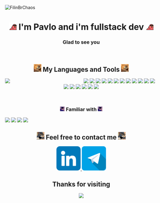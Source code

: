 <p align="left"> <img src="https://komarev.com/ghpvc/?username=FilinBrChaos" alt="FilinBrChaos" /> </p>

<h1 align="center">
    <img src="assets/gif/conga_party_parrot.gif" width="25">
    I'm Pavlo and i'm fullstack dev
    <img src="assets/gif/conga_party_parrot.gif" width="25">
</h1>
<h3 align="center">Glad to see you</h3>

<br>

<h2 align="center">
    <img src="assets/gif/workingonit.gif" width="25">
    My Languages and Tools
    <img src="assets/gif/workingonit.gif" width="25">
</h2>
<div>
    <img align="left" width="50%" src="https://media.giphy.com/media/v1.Y2lkPTc5MGI3NjExNmczY2piNXZhYWFnMDUzZWJjY3B5a2pxaTJxNmM2dWQzamN6bnVjMiZlcD12MV9pbnRlcm5hbF9naWZfYnlfaWQmY3Q9Zw/8IGuMMq3Aka8Zq9Kax/giphy.gif">
    <p align="center">
    	<img src="https://img.shields.io/badge/-html?style=flat-square&logo=typescript&label=Typescript&labelColor=0a0a0a&color=0a0a0a" height="25px">
    	<img src="https://img.shields.io/badge/-Node.js-0a0a0a?style=flat-square&logo=node.js" height="25px">
    	<img src="https://img.shields.io/badge/-html?style=flat-square&logo=mysql&label=MySQL&labelColor=0a0a0a&color=0a0a0a" height="25px">
        <img src="https://img.shields.io/badge/-html?style=flat-square&logo=postgresql&label=PostgreSQL&labelColor=0a0a0a&color=0a0a0a" height="25px">
        <img src="https://img.shields.io/badge/-html?style=flat-square&logo=auth0&label=Auth0&labelColor=0a0a0a&color=0a0a0a" height="25px">
        <img src="https://img.shields.io/badge/-html?style=flat-square&logo=docker&label=Docker&labelColor=0a0a0a&color=0a0a0a" height="25px">
        <img src="https://img.shields.io/badge/-html?style=flat-square&logo=postman&label=Postman&labelColor=0a0a0a&color=0a0a0a" height="25px">
        <img src="https://img.shields.io/badge/-html?style=flat-square&logo=awslambda&label=AWS%20Lambda&labelColor=0a0a0a&color=0a0a0a" height="25px">
        <img src="https://img.shields.io/badge/-html?style=flat-square&logo=amazons3&label=Amazon%20S3&labelColor=0a0a0a&color=0a0a0a" height="25px">
        <img src="https://img.shields.io/badge/-html?style=flat-square&logo=amazonrds&label=Amazon%20RDS&labelColor=0a0a0a&color=0a0a0a" height="25px">
        <img src="https://img.shields.io/badge/-html?style=flat-square&logo=amazonapigateway&label=Amazon%20API%20Gateway&labelColor=0a0a0a&color=0a0a0a" height="25px">
    	<img src="https://img.shields.io/badge/-JS-0a0a0a?style=flat-square&logo=javascript" height="25px">
    	<img src="https://img.shields.io/badge/-React-0a0a0a?style=flat-square&logo=react" height="25px">
    	<img src="https://img.shields.io/badge/-React Router-0a0a0a?style=flat-square&logo=react-router" height="25px">
    	<img src="https://img.shields.io/badge/-Redux Toolkit-0a0a0a?style=flat-square&logo=redux" height="25px">
    	<img src="https://img.shields.io/badge/-Material UI-0a0a0a?style=flat-square&logo=mui" height="25px">
    	<img src="https://img.shields.io/badge/-Jest-0a0a0a?style=flat-square&logo=jest" height="25px">
        <img src="https://img.shields.io/badge/-html?style=flat-square&logo=tailwindcss&label=TailwindCSS&labelColor=0a0a0a&color=0a0a0a" height="25px">
    </p>
    <br>
    <h3 align="center">
        <img src="assets/gif/batman_think.gif" width="15">
    Familiar with
        <img src="assets/gif/batman_think.gif" width="15">
    </h3>
    <img src="https://img.shields.io/badge/-html?style=flat-square&logo=androidstudio&label=AndroidStudio&labelColor=0a0a0a&color=0a0a0a" height="25px">
    <img src="https://img.shields.io/badge/-html?style=flat-square&logo=kotlin&label=Kotlin&labelColor=0a0a0a&color=0a0a0a" height="25px">
    <img src="https://img.shields.io/badge/-html?style=flat-square&logo=xcode&label=XCode&labelColor=0a0a0a&color=0a0a0a" height="25px">
    <img src="https://img.shields.io/badge/-html?style=flat-square&logo=swift&label=Swift&labelColor=0a0a0a&color=0a0a0a" height="25px">
</div>

<h2 align="center">
    <img src="assets/gif/dc_call.gif" width="25">
    Feel free to contact me
    <img src="assets/gif/dc_call.gif" width="25">
</h2>

<p align="center">
    <a href="https://www.linkedin.com/in/paul-lusnykov-b88057213/" target="blank">
        <img src="assets/icons/linkedin_img.png" alt="filin" width="80">
    </a>
    <a href="https://t.me/Pollo_marko" target="blank">
        <img src="./assets/icons/telegram_img.png" alt="bxr1ng" width="80">
    </a>
</p>


<h2 align="center">
    Thanks for visiting
</h2>
<p align="center">
    <img src="https://media.giphy.com/media/v1.Y2lkPTc5MGI3NjExdmNqeXJwaDFlbnk1bGJqZHJyMmV4dHJtOWxsc2x2ejRibzhiZXc3MyZlcD12MV9pbnRlcm5hbF9naWZfYnlfaWQmY3Q9Zw/at0igXhGaPKIXb35cv/giphy.gif" width="50%">
</p>

